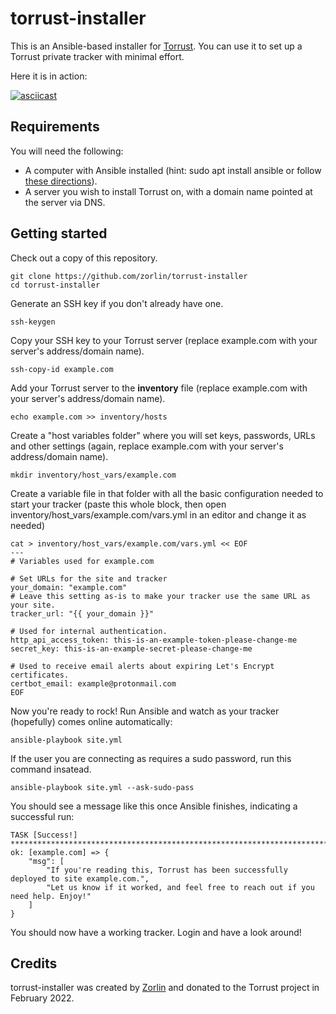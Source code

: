 # torrust-installer
This is an Ansible-based installer for [Torrust](https://github.com/torrust/torrust). You can use it to set up a Torrust private tracker with minimal effort.

Here it is in action:

[![asciicast](https://asciinema.org/a/zlvMM1ehO1E7zFfwF6YAFWhWG.svg)](https://asciinema.org/a/zlvMM1ehO1E7zFfwF6YAFWhWG)

## Requirements

You will need the following:

* A computer with Ansible installed (hint: sudo apt install ansible or follow [these directions](https://docs.ansible.com/ansible/latest/installation_guide/intro_installation.html#installing-ansible-on-specific-operating-systems)).
* A server you wish to install Torrust on, with a domain name pointed at the server via DNS.

## Getting started

Check out a copy of this repository.

```
git clone https://github.com/zorlin/torrust-installer
cd torrust-installer
```

Generate an SSH key if you don't already have one.

```
ssh-keygen
```

Copy your SSH key to your Torrust server (replace example.com with your server's address/domain name).

```
ssh-copy-id example.com
```

Add your Torrust server to the **inventory** file (replace example.com with your server's address/domain name).

```
echo example.com >> inventory/hosts
```

Create a "host variables folder" where you will set keys, passwords, URLs and other settings (again, replace example.com with your server's address/domain name).

```
mkdir inventory/host_vars/example.com
```

Create a variable file in that folder with all the basic configuration needed to start your tracker (paste this whole block, then open inventory/host_vars/example.com/vars.yml in an editor and change it as needed)

```
cat > inventory/host_vars/example.com/vars.yml << EOF
---
# Variables used for example.com

# Set URLs for the site and tracker
your_domain: "example.com"
# Leave this setting as-is to make your tracker use the same URL as your site.
tracker_url: "{{ your_domain }}"

# Used for internal authentication.
http_api_access_token: this-is-an-example-token-please-change-me
secret_key: this-is-an-example-secret-please-change-me

# Used to receive email alerts about expiring Let's Encrypt certificates.
certbot_email: example@protonmail.com
EOF
```

Now you're ready to rock! Run Ansible and watch as your tracker (hopefully) comes online automatically:

```
ansible-playbook site.yml
```

If the user you are connecting as requires a sudo password, run this command insatead.

```
ansible-playbook site.yml --ask-sudo-pass
```

You should see a message like this once Ansible finishes, indicating a successful run:

```
TASK [Success!] **********************************************************************************************
ok: [example.com] => {
    "msg": [
        "If you're reading this, Torrust has been successfully deployed to site example.com.",
        "Let us know if it worked, and feel free to reach out if you need help. Enjoy!"
    ]
}
```

You should now have a working tracker. Login and have a look around!

## Credits

torrust-installer was created by [Zorlin](https://github.com/zorlin/) and donated to the Torrust project in February 2022.
